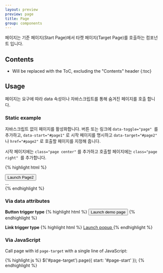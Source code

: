 ```yaml
---
layout: preview
preview: page
title: Page
group: components
---
```


페이지는 기준 페이지(Start Page)에서 타켓 페이지(Target Page)를 호출하는 컴포넌트 입니다.

## Contents

* Will be replaced with the ToC, excluding the "Contents" header
{:toc}


## Usage

페이지는 요구에 따라 data 속성이나 자바스크립트를 통해 숨겨진 페이지를 호출 합니다.


### Static example
자바스크립트 없이 페이지를 활성화합니다. 버튼 또는 링크에 `data-toggle="page" `를 추가하고, `data-start="#page1"` 로 시작 페이지를 명시하고 `data-target="#page2"` 나 `href="#page2"` 로 호출할 페이지를 지정해 줍니다.

시작 페이지에는 `class="page center"` 를 추가하고 호출할 페이지에는 `class="page right" `를 추가합니다.

{% highlight html %}
<!-- Start Page -->
<div id="page1" class="page center">
  <button type="button" data-toggle="page" data-start="#page1" data-target="#page2">
    Launch Page2
  </button>
</div>

<!-- Target Page -->
<div id="page2" class="page right">
  ...
</div>
{% endhighlight %}

### Via data attributes


**Button trigger type**
{% highlight html %}
<button data-toggle="page" data-start="#page-start" data-target="#page-target">
  Launch demo page
</button>
{% endhighlight %}

**Link trigger type**
{% highlight html %}
<a href="#page-target" data-toggle="page" data-start="#page-start">
  Launch popup
</a>
{% endhighlight %}


### Via JavaScript

Call page with id `page-target` with a single line of JavaScript:

{% highlight js %}
$('#page-target').page({ start: '#page-start' });
{% endhighlight %}
